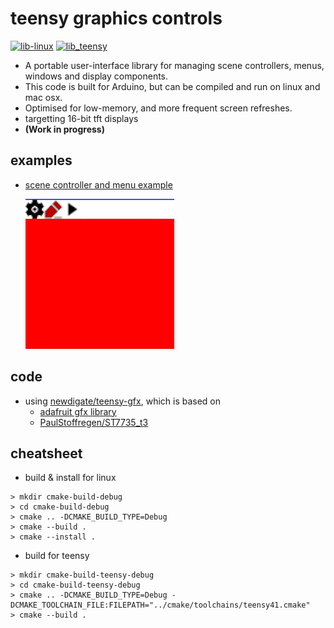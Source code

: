 # teensy graphics controls 
[![lib-linux](https://github.com/newdigate/teensy-gfx-controls/actions/workflows/lib_linux.yml/badge.svg)](https://github.com/newdigate/teensy-gfx-controls/actions/workflows/lib_linux.yml)
[![lib_teensy](https://github.com/newdigate/teensy-gfx-controls/actions/workflows/lib_teensy.yml/badge.svg)](https://github.com/newdigate/teensy-gfx-controls/actions/workflows/lib_teensy.yml)

* A portable user-interface library for managing scene controllers, menus, windows and display components.
* This code is built for Arduino, but can be compiled and run on linux and mac osx.
* Optimised for low-memory, and more frequent screen refreshes.  
* targetting 16-bit tft displays 
* **(Work in progress)**

## examples
* [scene controller and menu example](examples/scene_controller/scene_menus.cpp)

  ![scene menus](docs/scene_menus.gif)


## code
* using [newdigate/teensy-gfx](https://github.com/newdigate/teensy-gfx), which is based on
  * [adafruit gfx library](https://learn.adafruit.com/adafruit-gfx-graphics-library/overview) 
  * [PaulStoffregen/ST7735_t3](https://github.com/PaulStoffregen/ST7735_t3)


## cheatsheet
* build & install for linux
``` shell
> mkdir cmake-build-debug
> cd cmake-build-debug
> cmake .. -DCMAKE_BUILD_TYPE=Debug
> cmake --build .
> cmake --install .
```

* build for teensy
```shell
> mkdir cmake-build-teensy-debug
> cd cmake-build-teensy-debug
> cmake .. -DCMAKE_BUILD_TYPE=Debug -DCMAKE_TOOLCHAIN_FILE:FILEPATH="../cmake/toolchains/teensy41.cmake"
> cmake --build .
```
